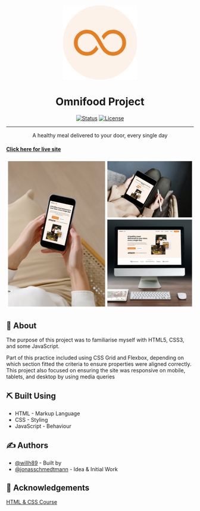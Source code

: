 <p align="center">
  <a href="" rel="noopener">
 <img width=200px height=200px src="Omnifood-Project/img/favicon.png" alt="Project logo"></a>
</p>

<h1 align="center">Omnifood Project</h1>

<div align="center">

[![Status](https://img.shields.io/badge/status-active-success.svg)]()
[![License](https://img.shields.io/badge/license-MIT-blue.svg)](/LICENSE)

</div>
  
---

<p align="center"> A healthy meal delivered to your door, every single day

      
#### [Click here for live site]( https://wills-omnifood-project.netlify.app//)

</p>

![](Omnifood-Project/img/omnifood-versions.png)

## 🧐 About <a name = "about"></a>

The purpose of this project was to familiarise myself with HTML5, CSS3, and some JavaScript. 

Part of this practice included using CSS Grid and Flexbox, depending on which section fitted the criteria to ensure properties were aligned correctly. This project also focused on ensuring the site was responsive on mobile, tablets, and desktop by using media queries

## ⛏️ Built Using <a name = "built_using"></a>

- HTML - Markup Language
- CSS - Styling
- JavaScript - Behaviour

## ✍️ Authors <a name = "authors"></a>

- [@willh89](https://github.com/willh89) - Built by
- [@jonasschmedtmann](https://github.com/jonasschmedtmann) - Idea & Initial Work

## 🎉 Acknowledgements <a name = "acknowledgement"></a>

 [HTML & CSS Course](https://github.com/jonasschmedtmann)
